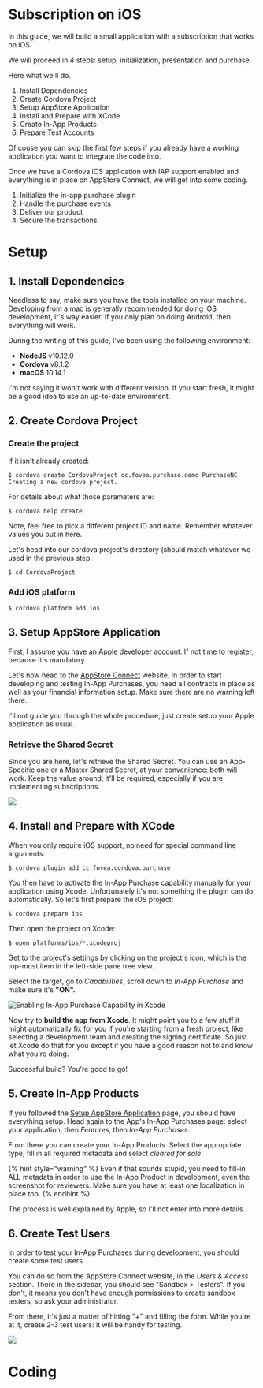 # Subscription on iOS

In this guide, we will build a small application with a subscription that works on iOS.

We will proceed in 4 steps: setup, initialization, presentation and purchase.

Here what we'll do.

1. Install Dependencies
2. Create Cordova Project
3. Setup AppStore Application
4. Install and Prepare with XCode
5. Create In-App Products
6. Prepare Test Accounts

Of couse you can skip the first few steps if you already have a working application you want to integrate the code into.

Once we have a Cordova iOS application with IAP support enabled and everything is in place on AppStore Connect, we will get into some coding.

1. Initialize the in-app purchase plugin
2. Handle the purchase events
3. Deliver our product
4. Secure the transactions


# Setup

## 1. Install Dependencies

Needless to say, make sure you have the tools installed on your machine. Developing from a mac is generally recommended for doing iOS development, it's way easier. If you only plan on doing Android, then everything will work.

During the writing of this guide, I've been using the following environment:

* **NodeJS** v10.12.0
* **Cordova** v8.1.2
* **macOS** 10.14.1

I'm not saying it won't work with different version. If you start fresh, it might be a good idea to use an up-to-date environment.

## 2. Create Cordova Project

### Create the project

If it isn't already created:

```text
$ cordova create CordovaProject cc.fovea.purchase.demo PurchaseNC
Creating a new cordova project.
```

For details about what those parameters are:

```text
$ cordova help create
```

Note, feel free to pick a different project ID and name. Remember whatever values you put in here.

Let's head into our cordova project's directory \(should match whatever we used in the previous step.

```text
$ cd CordovaProject
```

### Add iOS platform

```text
$ cordova platform add ios
```

## 3. Setup AppStore Application

First, I assume you have an Apple developer account. If not time to register, because it's mandatory.

Let's now head to the [AppStore Connect](https://appstoreconnect.apple.com) website. In order to start developing and testing In-App Purchases, you need all contracts in place as well as your financial information setup. Make sure there are no warning left there.

I'll not guide you through the whole procedure, just create setup your Apple application as usual.

### Retrieve the Shared Secret

Since you are here, let's retrieve the Shared Secret. You can use an App-Specific one or a Master Shared Secret, at your convenience: both will work. Keep the value around, it'll be required, especially if you are implementing subscriptions.

![](../assets/appstore-shared-secret.png)



## 4. Install and Prepare with XCode

When you only require iOS support, no need for special command line arguments:

```text
$ cordova plugin add cc.fovea.cordova.purchase
```

You then have to activate the In-App Purchase capability manually for your application using Xcode. Unfortunately it's not something the plugin can do automatically. So let's first prepare the iOS project:

```text
$ cordova prepare ios
```

Then open the project on Xcode:

```text
$ open platforms/ios/*.xcodeproj
```

Get to the project's settings by clicking on the project's icon, which is the top-most item in the left-side pane tree view.

Select the target, go to _Capabilities_, scroll down to _In-App Purchase_ and make sure it's **"ON".**

![Enabling In-App Purchase Capability in Xcode](../assets/xcode-iap-capability.png)

Now try to **build the app from Xcode**. It might point you to a few stuff it might automatically fix for you if you're starting from a fresh project, like selecting a development team and creating the signing certificate. So just let Xcode do that for you except if you have a good reason not to and know what you're doing.

Successful build? You're good to go!

## 5. Create In-App Products

If you followed the [Setup AppStore Application](3.-create-app-store-application.md) page, you should have everything setup. Head again to the App's In-App Purchases page: select your application, then _Features_, then _In-App Purchases_.

From there you can create your In-App Products. Select the appropriate type, fill in all required metadata and select _cleared for sale_.

{% hint style="warning" %}
Even if that sounds stupid, you need to fill-in ALL metadata in order to use the In-App Product in development, even the screenshot for reviewers. Make sure you have at least one localization in place too.
{% endhint %}

The process is well explained by Apple, so I'll not enter into more details.

## 6. Create Test Users

In order to test your In-App Purchases during development, you should create some test users.

You can do so from the AppStore Connect website, in the _Users & Access_ section. There in the sidebar, you should see "Sandbox > Testers". If you don't, it means you don't have enough permissions to create sandbox testers, so ask your administrator.

From there, it's just a matter of hitting "+" and filling the form. While you're at it, create 2-3 test users: it will be handy for testing.

![](../assets/appstore-test-users.png)


# Coding



